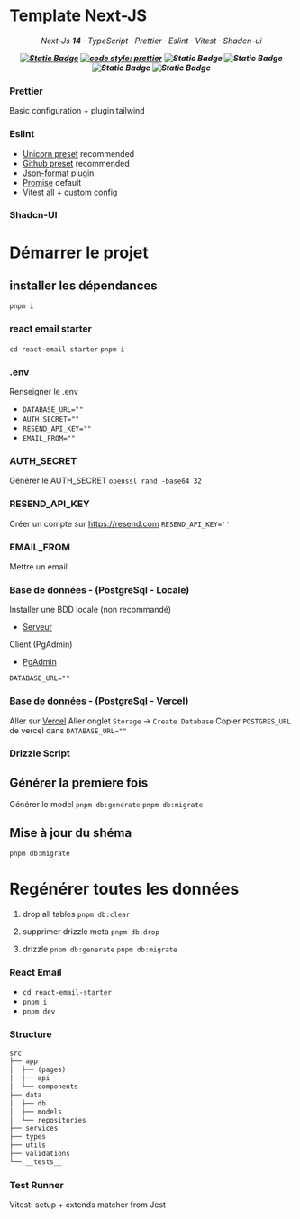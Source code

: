 # Template Next-JS

_<p style="text-align: center">Next-Js **14** · TypeScript · Prettier · Eslint · Vitest · Shadcn-ui</p>_

**_<p style="text-align: center;">
[![Static Badge](https://img.shields.io/badge/pnpm-v8.11.0-blue)](https://pnpm.io/fr/)
[![code style: prettier](https://img.shields.io/badge/code_style-prettier-ff69b4.svg?style=flat-square)](https://github.com/prettier/prettier)
![Static Badge](https://img.shields.io/badge/code_quality-eslint-green)
![Static Badge](https://img.shields.io/badge/ui-shadcn-red)
![Static Badge](https://img.shields.io/badge/template-starter-violet)
![Static Badge](https://img.shields.io/badge/test-vitest-green)</p>_**

### Prettier

Basic configuration + plugin tailwind

### Eslint

- [Unicorn preset](https://github.com/sindresorhus/eslint-plugin-unicorn) recommended
- [Github preset](https://github.com/github/eslint-plugin-github) recommended
- [Json-format](https://github.com/kuceb/eslint-plugin-json-format) plugin
- [Promise](https://github.com/eslint-community/eslint-plugin-promise) default
- [Vitest](https://github.com/veritem/eslint-plugin-vitest) all + custom config

### Shadcn-UI

# Démarrer le projet

## installer les dépendances

`pnpm i`

### react email starter

`cd react-email-starter`
`pnpm i`

### .env

Renseigner le .env

- `DATABASE_URL=""`
- `AUTH_SECRET=""`
- `RESEND_API_KEY=""`
- `EMAIL_FROM=""`

### AUTH_SECRET

Générer le AUTH_SECRET
`openssl rand -base64 32`

### RESEND_API_KEY

Créer un compte sur https://resend.com
`RESEND_API_KEY=''`

### EMAIL_FROM

Mettre un email

### Base de données - (PostgreSql - Locale)

Installer une BDD locale (non recommandé)

- [Serveur](https://www.postgresql.org/download/)

Client (PgAdmin)

- [PgAdmin](https://www.pgadmin.org/)

`DATABASE_URL=""`

### Base de données - (PostgreSql - Vercel)

Aller sur [Vercel](https://vercel.com/)
Aller onglet `Storage` -> `Create Database`
Copier `POSTGRES_URL` de vercel dans `DATABASE_URL=""`

### Drizzle Script

## Générer la premiere fois

Générer le model
`pnpm db:generate`
`pnpm db:migrate`

## Mise à jour du shéma

`pnpm db:migrate`

# Regénérer toutes les données

1. drop all tables `pnpm db:clear`

2. supprimer drizzle meta `pnpm db:drop`

3. drizzle `pnpm db:generate` `pnpm db:migrate`

### React Email

- `cd react-email-starter`
- `pnpm i `
- `pnpm dev `

### Structure

```xml
src
├── app
│  ├── (pages)
│  ├── api
│  └── components
├── data
│  ├── db
│  ├── models
│  └── repositories
├── services
├── types
├── utils
├── validations
└── __tests__
```

### Test Runner

Vitest: setup + extends matcher from Jest
